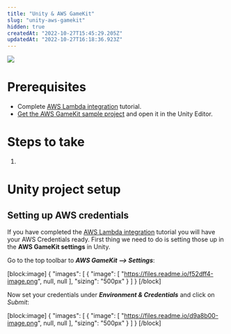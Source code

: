 ```yaml
---
title: "Unity & AWS GameKit"
slug: "unity-aws-gamekit"
hidden: true
createdAt: "2022-10-27T15:45:29.205Z"
updatedAt: "2022-10-27T16:18:36.923Z"
---
```

![](https://files.readme.io/47890bd-image.png)



# Prerequisites

- Complete [AWS Lambda integration](https://docs.moralis.io/docs/using-aws-lambda) tutorial.
- [Get the AWS GameKit sample project](https://docs.aws.amazon.com/gamekit/latest/UnityDevGuide/getting-started-samples.html#getting-started-samples-download) and open it in the Unity Editor.

# Steps to take

1.



# Unity project setup

## Setting up AWS credentials

If you have completed the [AWS Lambda integration](https://docs.moralis.io/docs/using-aws-lambda) tutorial you will have your AWS Credentials ready. First thing we need to do is setting those up in the **AWS GameKit settings** in Unity.

Go to the top toolbar to **_AWS GameKit --> Settings_**:

[block:image]
{
  "images": [
    {
      "image": [
        "https://files.readme.io/f52dff4-image.png",
        null,
        null
      ],
      "sizing": "500px"
    }
  ]
}
[/block]

Now set your credentials under **_Environment & Credentials_** and click on _Submit_:

[block:image]
{
  "images": [
    {
      "image": [
        "https://files.readme.io/d9a8b00-image.png",
        null,
        null
      ],
      "sizing": "500px"
    }
  ]
}
[/block]